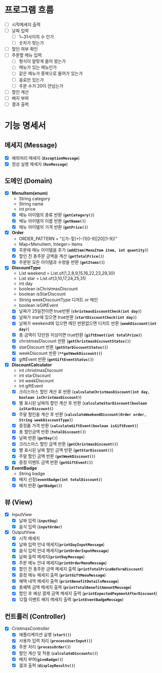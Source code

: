 # 프로그램 흐름

- [ ]  시작메세지 출력
- [ ]  날짜 입력
   - [ ]  1~31사이의 수 인가
   - [ ]  숫자가 맞는가
- [ ]  할인 여부 확인
- [ ]  주문할 메뉴 입력
   - [ ]  형식이 알맞게 들어 왔는가
   - [ ]  메뉴가 있는 메뉴인가
   - [ ]  같은 메뉴가 중복으로 들어가 있는가
   - [ ]  음료만 있는가
   - [ ]  주문 수가 20이 안넘는가
- [ ]  할인 계산
- [ ]  배지 부여
- [ ]  결과 출력

# **기능 명세서**

## 메세지 **(Message)**

- [x]  예외처리 메세지 (**`ExceptionMessage`**)
- [x]  정상 실행 메세지 (**`RunMessage`**)

## **도메인 (Domain)**

- [x]  **MenuItem(enum)**
   - String category
   - String name
   - int price
   - [x]  메뉴 아이템의 종류 반환 (**`getCategory()`**)
   - [x]  메뉴 아이템의 이름 반환 (**`getName()`**)
   - [x]  메뉴 아이템의 가격 반환 (**`getPrice()`**)
- [x]  **Order**
   - ORDER_PATTERN = "([가-힣]+)-(1[0-9]|20|[1-9])"
   - Map<MenuItem, Integer> items
   - [x]  주문에 메뉴 아이템을 추가 (**`addItem(MenuItem item, int quantity)`**)
   - [x]  할인 전 총주문 금액을 계산 (**`getTotalPrice()`**)
   - [x]  주문된 모든 아이템과 수량을 반환 (**`getItems()`**)
- [x]  **DiscountType**
   - List<Integer> weekend = List.of(1,2,8,9,15,16,22,23,29,30)
   - List<Integer> star = List.of(3,10,17,24,25,31)
   - int day
   - boolean isChristmasDiscount
   - boolean isStarDiscount
   - String weekDiscountType  디저트 or 메인
   - boolean isGiftEvent
   - [x]  날짜가 25일전이면 true반환 (**`christmasDiscountCheck(int day)`**)
   - [x]  날짜가 star에 있으면 true반환 (**`startDiscountCheck(int day)`**)
   - [x]  날짜가 weekend에 있으면 메인 반환없으면 디저트 반환 (**`weekDiscount(int day)`**)
   - [x]  총 금액이 12만원 이상이면 true반환 (**`giftEnent(int totalPrize)`**)
   - [x]  christmasDiscount 반환 (**`getChristmasDiscountStatus()`**)
   - [x]  starDiscount 반환 (**`getStarDiscountStatus()`**)
   - [x]  weekDiscount 반환 (**`**getWeekDiscount()`**)
   - [x]  giftEvent 반환 (**`getGiftEventStatus()`**)
- [x]  **DiscountCalculator**
   - int christmasDiscount
   - int starDiscount
   - int weekDiscount
   - int giftEvent
   - [x]  크리스마스 할인 계산 후 반환 (**`calculateChristmasDiscount(int day, boolean isChristmasDiscount)`**)
   - [x]  별 표시된 날짜의 할인 계산 후 반환 (**`calculateStarDiscount(boolean isStarDiscount)`**)
   - [x]  주말 할인을 계산 후 반환 (**`calculateWeekendDiscount(Order order, String weekDiscountType)`**)
   - [x]  증정품 가격 반환 (**`calculateGiftEvent(boolean isGiftEvent)`**)
   - [x]  총 할인금액 반환 (**`totalDiscount()`**)
   - [x]  날짜 반환 (**`getDay()`**)
   - [x]  크리스마스 할인 금액 반환 (**`getChristmasDiscount()`**)
   - [x]  별 표시된 날짜 할인 금액 반환 (**`getStarDiscount()`**)
   - [x]  주말 할인 금액 반환 (**`getWeekDiscount()`**)
   - [x]  증정 이벤트 금액 반환 (**`getGiftEvent()`**)
- [x]  **EventBadge**
   - String badge
   - [x]  배지 선정(**`eventBadge(int totalDiscount)`**)
   - [x]  배지 반환 (**`getBadge()`**)

## **뷰 (View)**

- [x]  InputView
   - [x]  날짜 입력 (**`inputDay`**)
   - [x]  음식 입력 (**`inputOrder`**)
- [x]  OutputView
   - [x]  시작 메세지
   - [x]  날짜 입력 안내 메세지(**`printDayInputMessage`**)
   - [x]  음식 입력 안내 메세지(**`printOrderInputMessage`**)
   - [x]  날짜 출력 메세지(**`printDayMessage`**)
   - [x]  주문 메뉴 안내 메세지(**`printOrderMenuMessage`**)
   - [x]  할인 전 총주문 금액 메세지 출력 (**`printTotalPriceBeforeDiscount`**)
   - [x]  증정 메뉴 메세지 출력 (**`printGiftMenuMessage`**)
   - [x]  혜택 내역 메세지 출력 (**`printBenefitDetailsMessage`**)
   - [x]  총혜택 금액 메세지 출력 (**`printTotalBenefitAmountMessage`**)
   - [x]  할인 후 예상 결제 금액 메세지 출력 (**`printExpectedPaymentAfterDiscount`**)
   - [x]  12월 이벤트 배지 메세지 출력 (**`printEventBadgeMessage`**)

## **컨트롤러 (Controller)**

- [x]  CristmasController
   - [x]  애플리케이션 실행 (**`start()`**)
   - [x]  사용자 입력 처리 (**`processUserInput()`**)
   - [x]  주문 처리 (**`processOrder()`**)
   - [x]  할인 계산 및 적용 (**`calculateDiscounts()`**)
   - [x]  배지 부여(**`giveBadge()`**)
   - [x]  결과 출력 (**`displayResults()`**)